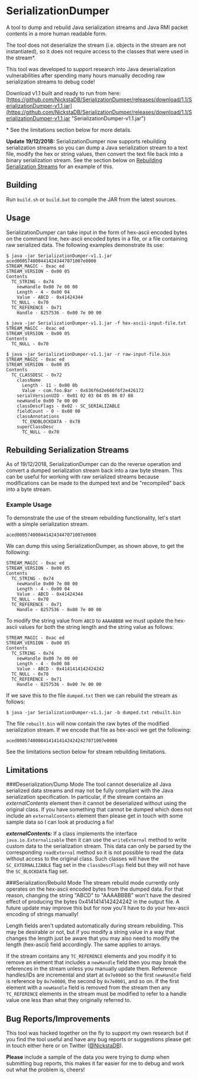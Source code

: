 # SerializationDumper
A tool to dump and rebuild Java serialization streams and Java RMI packet contents in a more human readable form.

The tool does not deserialize the stream (i.e. objects in the stream are not instantiated), so it does not require access to the classes that were used in the stream*.

This tool was developed to support research into Java deserialization vulnerabilities after spending many hours manually decoding raw serialization streams to debug code!

Download v1.1 built and ready to run from here: [https://github.com/NickstaDB/SerializationDumper/releases/download/1.1/SerializationDumper-v1.1.jar](https://github.com/NickstaDB/SerializationDumper/releases/download/1.1/SerializationDumper-v1.1.jar "SerializationDumper-v1.1.jar")

\* See the limitations section below for more details.

**Update 19/12/2018:** SerializationDumper now supports rebuilding serialization streams so you can dump a Java serialization stream to a text file, modify the hex or string values, then convert the text file back into a binary serialization stream. See the section below on [Rebuilding Serialization Streams](#rebuilding-serialization-streams) for an example of this.

## Building
Run `build.sh` or `build.bat` to compile the JAR from the latest sources.

## Usage
SerializationDumper can take input in the form of hex-ascii encoded bytes on the command line, hex-ascii encoded bytes in a file, or a file containing raw serialized data. The following examples demonstrate its use:

    $ java -jar SerializationDumper-v1.1.jar aced0005740004414243447071007e0000
    STREAM_MAGIC - 0xac ed
    STREAM_VERSION - 0x00 05
    Contents
      TC_STRING - 0x74
        newHandle 0x00 7e 00 00
        Length - 4 - 0x00 04
        Value - ABCD - 0x41424344
      TC_NULL - 0x70
      TC_REFERENCE - 0x71
        Handle - 8257536 - 0x00 7e 00 00
    
    $ java -jar SerializationDumper-v1.1.jar -f hex-ascii-input-file.txt
    STREAM_MAGIC - 0xac ed
    STREAM_VERSION - 0x00 05
    Contents
      TC_NULL - 0x70
    
    $ java -jar SerializationDumper-v1.1.jar -r raw-input-file.bin
    STREAM_MAGIC - 0xac ed
    STREAM_VERSION - 0x00 05
    Contents
      TC_CLASSDESC - 0x72
        className
          Length - 11 - 0x00 0b
          Value - com.foo.Bar - 0x636f6d2e666f6f2e426172
        serialVersionUID - 0x01 02 03 04 05 06 07 08
        newHandle 0x00 7e 00 00
        classDescFlags - 0x02 - SC_SERIALIZABLE
        fieldCount - 0 - 0x00 00
        classAnnotations
          TC_ENDBLOCKDATA - 0x78
        superClassDesc
          TC_NULL - 0x70

## Rebuilding Serialization Streams
As of 19/12/2018, SerializationDumper can do the reverse operation and convert a dumped serialization stream back into a raw byte stream. This can be useful for working with raw serialized streams because modifications can be made to the dumped text and be "recompiled" back into a byte stream.

### Example Usage
To demonstrate the use of the stream rebuilding functionality, let's start with a simple serialization stream.

    aced0005740004414243447071007e0000

We can dump this using SerializationDumper, as shown above, to get the following:

    STREAM_MAGIC - 0xac ed
    STREAM_VERSION - 0x00 05
    Contents
      TC_STRING - 0x74
        newHandle 0x00 7e 00 00
        Length - 4 - 0x00 04
        Value - ABCD - 0x41424344
      TC_NULL - 0x70
      TC_REFERENCE - 0x71
        Handle - 8257536 - 0x00 7e 00 00

To modify the string value from `ABCD` to `AAAABBBB` we must update the hex-ascii values for both the string length and the string value as follows:

    STREAM_MAGIC - 0xac ed
    STREAM_VERSION - 0x00 05
    Contents
      TC_STRING - 0x74
        newHandle 0x00 7e 00 00
        Length - 4 - 0x00 08
        Value - ABCD - 0x4141414142424242
      TC_NULL - 0x70
      TC_REFERENCE - 0x71
        Handle - 8257536 - 0x00 7e 00 00

If we save this to the file `dumped.txt` then we can rebuild the stream as follows:

    $ java -jar SerializationDumper-v1.1.jar -b dumped.txt rebuilt.bin

The file `rebuilt.bin` will now contain the raw bytes of the modified serialization stream. If we encode that file as hex-ascii we get the following:

    aced000574000841414141424242427071007e0000

See the limitations section below for stream rebuilding limitations.

## Limitations

###Deserialization/Dump Mode
The tool cannot deserialize all Java serialized data streams and may not be fully compliant with the Java serialization specification. In particular, if the stream contains an *externalContents* element then it cannot be deserialized without using the original class. If you have something that cannot be dumped which does not include an `externalContents` element then please get in touch with some sample data so I can look at producing a fix!

***externalContents:*** If a class implements the interface `java.io.Externalizable` then it can use the `writeExternal` method  to write custom data to the serialization stream. This data can only be parsed by the corresponding `readExternal` method so it is not possible to read the data without access to the original class. Such classes will have the `SC_EXTERNALIZABLE` flag set in the `classDescFlags` field but they will not have the `SC_BLOCKDATA` flag set.

###Serialization/Rebuild Mode
The stream rebuild mode currently only operates on the hex-ascii encoded bytes from the dumped data. For that reason, changing the string "ABCD" to "AAAABBBB" won't have the desired effect of producing the bytes 0x4141414142424242 in the output file. A future update may improve this but for now you'll have to do your hex-ascii encoding of strings manually!

Length fields aren't updated automatically during stream rebuilding. This may be desirable or not, but if you modify a string value in a way that changes the length just be aware that you may also need to modify the length (hex-ascii) field accordingly. The same applies to arrays.

If the stream contains any `TC_REFERENCE` elements and you modify it to remove an element that includes a `newHandle` field then you may break the references in the stream unless you manually update them. Reference handles/IDs are incremental and start at `0x7e0000` so the first `newHandle` field is reference by `0x7e0000`, the second by `0x7e0001`, and so on. If the first element with a `newHandle` field is removed from the stream then any `TC_REFERENCE` elements in the stream must be modified to refer to a handle value one less than what they originally referred to.

## Bug Reports/Improvements
This tool was hacked together on the fly to support my own research but if you find the tool useful and have any bug reports or suggestions please get in touch either here or on Twitter ([@NickstaDB](http://twitter.com/NickstaDB "@NickstaDB on Twitter")).

**Please** include a sample of the data you were trying to dump when submitting bug reports, this makes it far easier for me to debug and work out what the problem is, cheers!
